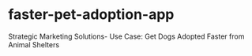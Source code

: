 # faster-pet-adoption-app
Strategic Marketing Solutions- Use Case: Get Dogs Adopted Faster from Animal Shelters
